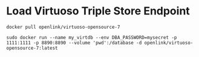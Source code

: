 # Load Virtuoso Triple Store Endpoint

```
docker pull openlink/virtuoso-opensource-7
```

```
sudo docker run --name my_virtdb --env DBA_PASSWORD=mysecret -p 1111:1111 -p 8890:8890 --volume 'pwd':/database -d openlink/virtuoso-opensource-7:latest
```